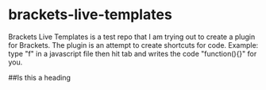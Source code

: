 brackets-live-templates
=======================

Brackets Live Templates is a test repo that I am trying out to create a plugin for Brackets. The plugin is an attempt to create shortcuts for code. Example: type "f" in a javascript file then hit tab and writes the code "function(){}" for you.

##Is this a heading

